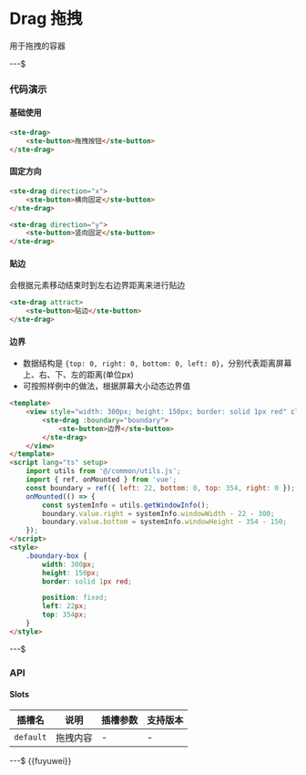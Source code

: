 # Drag 拖拽

用于拖拽的容器

---$

### 代码演示

#### 基础使用

```html
<ste-drag>
    <ste-button>拖拽按钮</ste-button>
</ste-drag>
```

#### 固定方向

```html
<ste-drag direction="x">
    <ste-button>横向固定</ste-button>
</ste-drag>

<ste-drag direction="y">
    <ste-button>竖向固定</ste-button>
</ste-drag>
```

#### 贴边

会根据元素移动结束时到左右边界距离来进行贴边

```html
<ste-drag attract>
    <ste-button>贴边</ste-button>
</ste-drag>
```

#### 边界

-   数据结构是 `{top: 0, right: 0, bottom: 0, left: 0}`，分别代表距离屏幕上、右、下、左的距离(单位px)
-   可按照样例中的做法，根据屏幕大小动态边界值

```html
<template>
    <view style="width: 300px; height: 150px; border: solid 1px red" class="boundary-box">
        <ste-drag :boundary="boundary">
            <ste-button>边界</ste-button>
        </ste-drag>
    </view>
</template>
<script lang="ts" setup>
    import utils from '@/common/utils.js';
    import { ref, onMounted } from 'vue';
    const boundary = ref({ left: 22, bottom: 0, top: 354, right: 0 });
    onMounted(() => {
        const systemInfo = utils.getWindowInfo();
        boundary.value.right = systemInfo.windowWidth - 22 - 300;
        boundary.value.bottom = systemInfo.windowHeight - 354 - 150;
    });
</script>
<style>
    .boundary-box {
        width: 300px;
        height: 150px;
        border: solid 1px red;

        position: fixed;
        left: 22px;
        top: 354px;
    }
</style>
```

---$

### API

<!-- props -->

#### Slots

| 插槽名    | 说明     | 插槽参数 | 支持版本 |
| --------- | -------- | -------- | -------- |
| `default` | 拖拽内容 | -        | -        |

---$
{{fuyuwei}}
